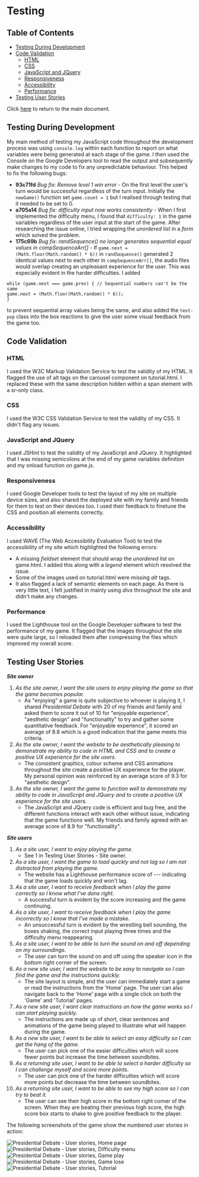 # Testing

## Table of Contents

- [Testing During Development](#testing-during-development)
- [Code Validation](#code-validation)
    - [HTML](#html)
    - [CSS](#css)
    - [JavaScript and JQuery](#javascript-and-jquery)
    - [Responsiveness](#responsiveness)
    - [Accessibility](#accessibility)
    - [Performance](#performance)
- [Testing User Stories](#testing-user-stories)

Click [here](README.md) to return to the main document.

## Testing During Development
My main method of testing my JavaScript code throughout the development process was using `console.log` within each function to report on what variables were being generated at each stage of the game. I then used the Console on the Google Developers tool to read the output and subsequently make changes to my code to fix any unpredictable behaviour. This helped to fix the following bugs:
- **93c71fd** _Bug fix: Remove level 1 win error -_ On the first level the user's turn would be successful regardless of the turn input. Initially the `newGame()` function set `game.count = 1` but I realised through testing that it needed to be set to 0.
- **a705a14** _Bug fix: difficulty input now works consistently -_ When I first implemented the difficulty menu, I found that `difficulty: 1` in the game variables regardless of the user input at the start of the game. After researching the issue online, I tried wrapping the _unordered list_ in a _form_ which solved the problem.
- **175c69b** _Bug fix: randSequence() no longer generates sequential equal values in compSequenceArr[] -_ If `game.next = (Math.floor(Math.random() * 6))` in `randSequence()` generated 2 identical values next to each other in `compSequenceArr[]`, the audio files would overlap creating an unpleasant experience for the user. This was especially evident in the harder difficulties. I added
 ```
 while (game.next === game.prev) { // Sequential numbers can't be the same
 game.next = (Math.floor(Math.random() * 6));
 }
 ```
 to prevent sequential array values being the same, and also added the `text-pop` class into the box reactions to give the user some visual feedback from the game too.

## Code Validation
### HTML
I used the W3C Markup Validation Service to test the validity of my HTML. It flagged the use of alt tags on the carousel component on tutorial.html. I replaced these with the same description hidden within a span element with a sr-only class.
### CSS
I used the W3C CSS Validation Service to test the validity of my CSS. It didn't flag any issues.
### JavaScript and JQuery
I used JSHint to test the validity of my JavaScript and JQuery. It highlighted that I was missing semicolons at the end of my game variables definition and my onload function on game.js.
### Responsiveness
I used Google Developer tools to test the layout of my site on multiple device sizes, and also shared the deployed site with my family and friends for them to test on their devices too. I used their feedback to finetune the CSS and position all elements correctly.
### Accessibility
I used WAVE (The Web Accessibility Evaluation Tool) to test the accessibility of my site which highlighted the following errors:
- A missing _fieldset_ element that should wrap the _unordered list_ on game.html. I added this along with a _legend_ element which resolved the issue.
- Some of the images used on tutorial.html were missing _alt_ tags.
- It also flagged a lack of semantic elements on each page. As there is very little text, I felt justified in mainly using _divs_ throughout the site and didn't make any changes.
### Performance
I used the Lighthouse tool on the Google Developer software to test the performance of my game. It flagged that the images throughout the site were quite large, so I reloaded them after compressing the files which improved my overall score.

## Testing User Stories
_**Site owner**_
1. _As the site owner, I want the site users to enjoy playing the game so that the game becomes popular._
    - As "enjoying" a game is quite subjective to whoever is playing it, I shared _Presidential Debate_ with 20 of my friends and family and asked them to score it out of 10 for "enjoyable experience", "aesthetic design" and "functionality" to try and gather some quantitative feedback. For "enjoyable experience", it scored an average of 8.8 which is a good indication that the game meets this criteria.
2. _As the site owner, I want the website to be aesthetically pleasing to demonstrate my ability to code in HTML and CSS and to create a positive UX experience for the site users._
    - The consistent graphics, colour scheme and CSS animations throughout the site create a positive UX experience for the player. My personal opinion was reinforced by an average score of 9.3 for "aesthetic design".
3. _As the site owner, I want the game to function well to demonstrate my ability to code in JavaScript and JQuery and to create a positive UX experience for the site users._
    - The JavaScript and JQuery code is efficient and bug free, and the different functions interact with each other without issue, indicating that the game functions well. My friends and family agreed with an average score of 8.9 for "functionality".

_**Site users**_
1. _As a site user, I want to enjoy playing the game._
    - See 1 in Testing User Stories - Site owner.
2. _As a site user, I want the game to load quickly and not lag so I am not distracted from playing the game._
    - The website has a Lighthouse performance score of --- indicating that the game loads quickly and won't lag.
3. _As a site user, I want to receive feedback when I play the game correctly so I know what I've done right._
    - A successful turn is evident by the score increasing and the game continuing.
4. _As a site user, I want to receive feedback when I play the game incorrectly so I know that I've made a mistake._
    - An unsuccessful turn is evident by the wrestling bell sounding, the boxes shaking, the correct input playing three times and the difficulty menu reappearing.
5. _As a site user, I want to be able to turn the sound on and off depending on my surroundings._
    - The user can turn the sound on and off using the speaker icon in the bottom right corner of the screen.
6. _As a new site user, I want the website to be easy to navigate so I can find the game and the instructions quickly._
    - The site layout is simple, and the user can immediately start a game or read the instructions from the 'Home' page. The user can also navigate back to the 'Home' page with a single click on both the 'Game' and 'Tutorial' pages.
7. _As a new site user, I want clear instructions on how the game works so I can start playing quickly._
    - The instructions are made up of short, clear sentences and animations of the game being played to illustrate what will happen during the game.
8. _As a new site user, I want to be able to select an easy difficulty so I can get the hang of the game._
    - The user can pick one of the easier difficulties which will score fewer points but increase the time between soundbites.
9. _As a returning site user, I want to be able to select a harder difficulty so I can challenge myself and score more points._
    - The user can pick one of the harder difficulties which will score more points but decrease the time between soundbites.
10. _As a returning site user, I want to be able to see my high score so I can try to beat it._
    - The user can see their high score in the bottom right corner of the screen. When they are beating their previous high score, the high score box starts to shake to give positive feedback to the player.

The following screenshots of the game show the numbered user stories in action:

![Presidential Debate - User stories, Home page](assets/images/readme/user-stories-1.png)
![Presidential Debate - User stories, Difficulty menu](assets/images/readme/user-stories-2.png)
![Presidential Debate - User stories, Game play](assets/images/readme/user-stories-3.png)
![Presidential Debate - User stories, Game lose](assets/images/readme/user-stories-4.png)
![Presidential Debate - User stories, Tutorial](assets/images/readme/user-stories-5.png)